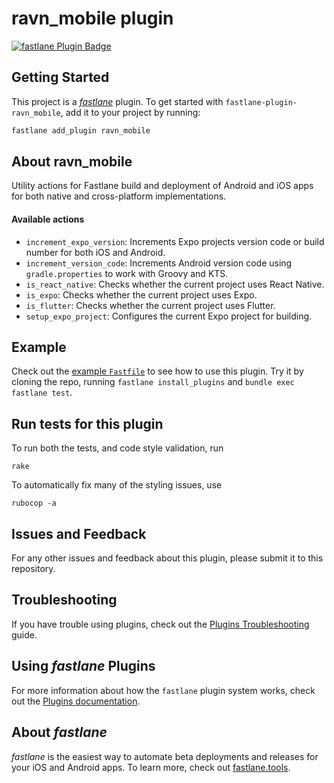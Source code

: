 # ravn_mobile plugin

[![fastlane Plugin Badge](https://rawcdn.githack.com/fastlane/fastlane/master/fastlane/assets/plugin-badge.svg)](https://rubygems.org/gems/fastlane-plugin-ravn_mobile)

## Getting Started

This project is a [_fastlane_](https://github.com/fastlane/fastlane) plugin. To get started
with `fastlane-plugin-ravn_mobile`, add it to your project by running:

```bash
fastlane add_plugin ravn_mobile
```

## About ravn_mobile

Utility actions for Fastlane build and deployment of Android and iOS apps for both native and cross-platform
implementations.

#### Available actions

- `increment_expo_version`: Increments Expo projects version code or build number for both iOS and Android.
- `increment_version_code`: Increments Android version code using `gradle.properties` to work with Groovy and KTS.
- `is_react_native`: Checks whether the current project uses React Native.
- `is_expo`: Checks whether the current project uses Expo.
- `is_flutter`: Checks whether the current project uses Flutter.
- `setup_expo_project`: Configures the current Expo project for building.

## Example

Check out the [example `Fastfile`](fastlane/Fastfile) to see how to use this plugin. Try it by cloning the repo,
running `fastlane install_plugins` and `bundle exec fastlane test`.

## Run tests for this plugin

To run both the tests, and code style validation, run

```
rake
```

To automatically fix many of the styling issues, use

```
rubocop -a
```

## Issues and Feedback

For any other issues and feedback about this plugin, please submit it to this repository.

## Troubleshooting

If you have trouble using plugins, check out
the [Plugins Troubleshooting](https://docs.fastlane.tools/plugins/plugins-troubleshooting/) guide.

## Using _fastlane_ Plugins

For more information about how the `fastlane` plugin system works, check out
the [Plugins documentation](https://docs.fastlane.tools/plugins/create-plugin/).

## About _fastlane_

_fastlane_ is the easiest way to automate beta deployments and releases for your iOS and Android apps. To learn more,
check out [fastlane.tools](https://fastlane.tools).
